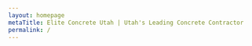 ```yaml
---
layout: homepage
metaTitle: Elite Concrete Utah | Utah's Leading Concrete Contractor
permalink: /
---
```


       
       